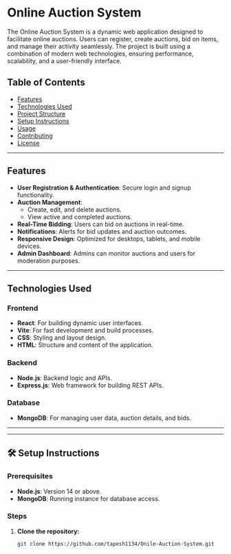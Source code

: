 # Online Auction System

The Online Auction System is a dynamic web application designed to facilitate online auctions. Users can register, create auctions, bid on items, and manage their activity seamlessly. The project is built using a combination of modern web technologies, ensuring performance, scalability, and a user-friendly interface.

## Table of Contents

- [Features](#features)
- [Technologies Used](#technologies-used)
- [Project Structure](#project-structure)
- [Setup Instructions](#setup-instructions)
- [Usage](#usage)
- [Contributing](#contributing)
- [License](#license)

---

## Features
- **User Registration & Authentication**: Secure login and signup functionality.
- **Auction Management**:
  - Create, edit, and delete auctions.
  - View active and completed auctions.
- **Real-Time Bidding**: Users can bid on auctions in real-time.
- **Notifications**: Alerts for bid updates and auction outcomes.
- **Responsive Design**: Optimized for desktops, tablets, and mobile devices.
- **Admin Dashboard**: Admins can monitor auctions and users for moderation purposes.
---

## Technologies Used
### Frontend

- **React**: For building dynamic user interfaces.
- **Vite**: For fast development and build processes.
- **CSS**: Styling and layout design.
- **HTML**: Structure and content of the application.

### Backend

- **Node.js**: Backend logic and APIs.
- **Express.js**: Web framework for building REST APIs.

### Database

- **MongoDB**: For managing user data, auction details, and bids.

---

---

## 🛠️ Setup Instructions

### Prerequisites

- **Node.js**: Version 14 or above.
- **MongoDB**: Running instance for database access.

### Steps

1. **Clone the repository:**

   ```bash
   git clone https://github.com/tapesh1134/Onile-Auction-System.git


